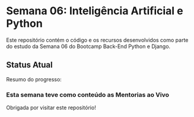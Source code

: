 # Semana 06: Inteligência Artificial e Python

Este repositório contém o código e os recursos desenvolvidos como parte do estudo da Semana 06 do Bootcamp Back-End Python e Django.

## Status Atual

Resumo do progresso:

### Esta semana teve como conteúdo as Mentorias ao Vivo

Obrigada por visitar este repositório!

